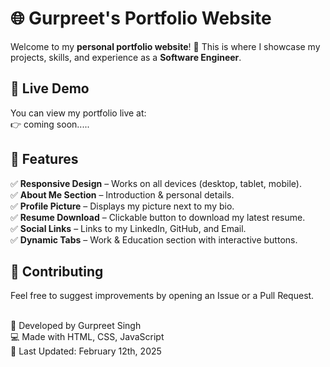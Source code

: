 # 🌐 Gurpreet's Portfolio Website

Welcome to my **personal portfolio website**! 🚀 This is where I showcase my projects, skills, and experience as a **Software Engineer**.

## 🔗 Live Demo
You can view my portfolio live at:  
👉 coming soon.....


## 🚀 Features
✅ **Responsive Design** – Works on all devices (desktop, tablet, mobile).  
✅ **About Me Section** – Introduction & personal details.  
✅ **Profile Picture** – Displays my picture next to my bio.  
✅ **Resume Download** – Clickable button to download my latest resume.  
✅ **Social Links** – Links to my LinkedIn, GitHub, and Email.  
✅ **Dynamic Tabs** – Work & Education section with interactive buttons.

## 📢 Contributing
Feel free to suggest improvements by opening an Issue or a Pull Request.<br/><br/>


🚀 Developed by Gurpreet Singh<br/>
💻 Made with HTML, CSS, JavaScript<br/>
📅 Last Updated: February 12th, 2025
